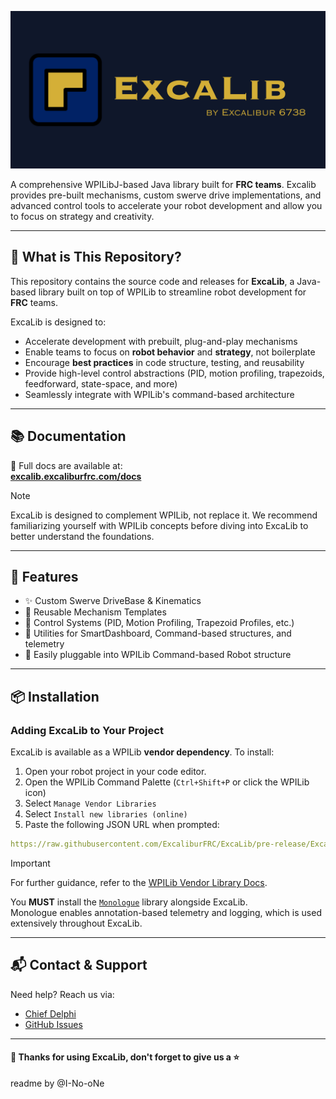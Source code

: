 ![ExcaLib Cover](https://github.com/ExcaliDevBot/ExcaLibDoc/blob/master/public/excalib.png?raw=true)

A comprehensive WPILibJ-based Java library built for **FRC teams**. Excalib provides pre-built mechanisms, custom swerve drive implementations, and advanced control tools to accelerate your robot development and allow you to focus on strategy and creativity.

---

## 🚀 What is This Repository?

This repository contains the source code and releases for **ExcaLib**, a Java-based library built on top of WPILib to streamline robot development for **FRC** teams.

ExcaLib is designed to:
- Accelerate development with prebuilt, plug-and-play mechanisms
- Enable teams to focus on **robot behavior** and **strategy**, not boilerplate
- Encourage **best practices** in code structure, testing, and reusability
- Provide high-level control abstractions (PID, motion profiling, trapezoids, feedforward, state-space, and more)
- Seamlessly integrate with WPILib's command-based architecture

---

## 📚 Documentation

📖 Full docs are available at:  
[**excalib.excaliburfrc.com/docs**](https://excalib.excaliburfrc.com/docs)  

> [!NOTE]
> ExcaLib is designed to complement WPILib, not replace it. We recommend familiarizing yourself with WPILib concepts before diving into ExcaLib to better understand the foundations.

---

## 🔧 Features

- ✨ Custom Swerve DriveBase & Kinematics
- 🔁 Reusable Mechanism Templates
- 🎯 Control Systems (PID, Motion Profiling, Trapezoid Profiles, etc.)
- 🧠 Utilities for SmartDashboard, Command-based structures, and telemetry
- 🔌 Easily pluggable into WPILib Command-based Robot structure

---

## 📦 Installation

### Adding ExcaLib to Your Project

ExcaLib is available as a WPILib **vendor dependency**. To install:

1. Open your robot project in your code editor.
2. Open the WPILib Command Palette (`Ctrl+Shift+P` or click the WPILib icon)
3. Select `Manage Vendor Libraries`
4. Select `Install new libraries (online)`
5. Paste the following JSON URL when prompted:

```yml
https://raw.githubusercontent.com/ExcaliburFRC/ExcaLib/pre-release/ExcaLib.json
```

> [!IMPORTANT]
> For further guidance, refer to the [WPILib Vendor Library Docs](https://docs.wpilib.org/en/stable/docs/software/vscode-overview/3rd-party-libraries.html).
>
> You **MUST** install the [`Monologue`](https://github.com/shueja/monologue) library alongside ExcaLib.  
> Monologue enables annotation-based telemetry and logging, which is used extensively throughout ExcaLib.
---

## 📬 Contact & Support

Need help? Reach us via:

* [Chief Delphi](https://www.chiefdelphi.com/t/introducing-excalib-a-mechanism-motor-wrappers-and-utilities-wpilibj-command-library/503814)
* [GitHub Issues](https://github.com/ExcaliburFRC/Excalib/issues)

---

#### 🙏 Thanks for using ExcaLib, don't forget to give us a ⭐

readme by @I-No-oNe
